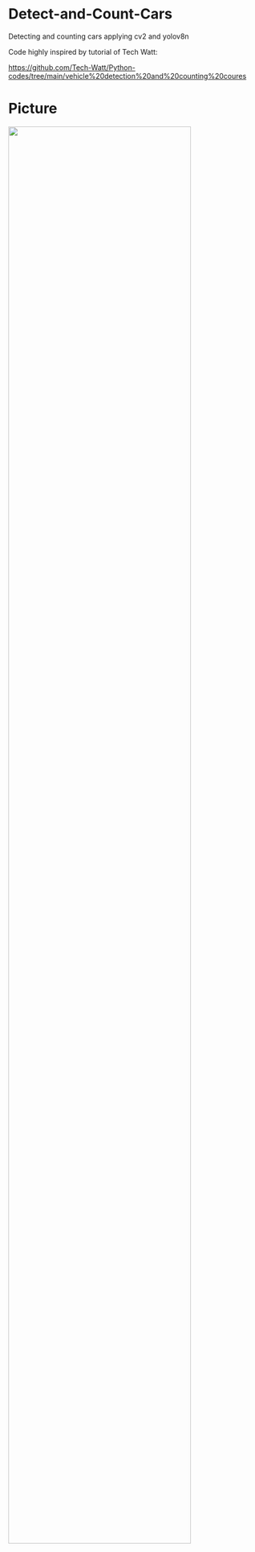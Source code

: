 # Detect-and-Count-Cars
Detecting and counting cars applying cv2 and yolov8n

Code highly inspired by tutorial of Tech Watt:

https://github.com/Tech-Watt/Python-codes/tree/main/vehicle%20detection%20and%20counting%20coures


# Picture

<img src="https://github.com/henrik-lauritsen-ch/Pictures/blob/main/count_cars_v4.png" width=85% height=85%>
